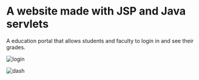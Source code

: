 # A website made with JSP and Java servlets
A education portal that allows students and faculty to login in and see their grades.

![login](https://user-images.githubusercontent.com/35812595/58280545-d8484400-7d6e-11e9-9f39-d8759f72ccb4.PNG)

![dash](https://user-images.githubusercontent.com/35812595/58280589-ef873180-7d6e-11e9-931c-0a4a9a19df2f.PNG)
